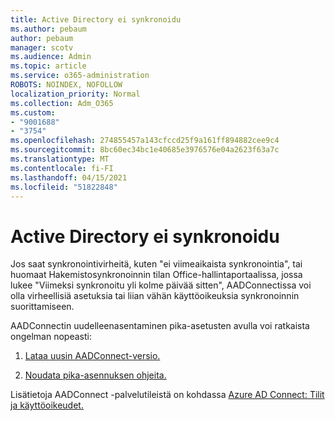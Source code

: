 ```yaml
---
title: Active Directory ei synkronoidu
ms.author: pebaum
author: pebaum
manager: scotv
ms.audience: Admin
ms.topic: article
ms.service: o365-administration
ROBOTS: NOINDEX, NOFOLLOW
localization_priority: Normal
ms.collection: Adm_O365
ms.custom:
- "9001688"
- "3754"
ms.openlocfilehash: 274855457a143cfccd25f9a161ff894882cee9c4
ms.sourcegitcommit: 8bc60ec34bc1e40685e3976576e04a2623f63a7c
ms.translationtype: MT
ms.contentlocale: fi-FI
ms.lasthandoff: 04/15/2021
ms.locfileid: "51822848"
---
```

# <a name="active-directory-not-syncing"></a>Active Directory ei synkronoidu

Jos saat synkronointivirheitä, kuten "ei viimeaikaista synkronointia", tai huomaat Hakemistosynkronoinnin tilan Office-hallintaportaalissa, jossa lukee "Viimeksi synkronoitu yli kolme päivää sitten", AADConnectissa voi olla virheellisiä asetuksia tai liian vähän käyttöoikeuksia synkronoinnin suorittamiseen.  

AADConnectin uudelleenasentaminen pika-asetusten avulla voi ratkaista ongelman nopeasti:

1. [Lataa uusin AADConnect-versio.](https://go.microsoft.com/fwlink/?LinkId=615771)

2. [Noudata pika-asennuksen ohjeita.](https://docs.microsoft.com/azure/active-directory/hybrid/how-to-connect-install-express)

Lisätietoja AADConnect -palvelutileistä on kohdassa [Azure AD Connect: Tilit ja käyttöoikeudet.](https://docs.microsoft.com/azure/active-directory/hybrid/reference-connect-accounts-permissions)
